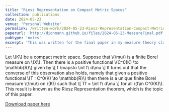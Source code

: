 ```yaml
---
title: "Riesz Representation on Compact Metric Spaces"
collection: publications
date: 2024-05-23
venue: 'Personal Website'
permalink: /written-work/2024-05-23-Riesz-Representation-Compact-Metric/
paperurl: 'http://dionmann.github.io/files/2024-05-23-MeasureFinal.pdf'
pubtype: 'notes'
excerpt: 'This was written for the final paper in my measure theory class at UConn. The paper proves Riesz Representation on compact metric spaces using partitions of unity.'
---
```


Let \\(K\\) be a compact metric space. Suppose that \\(\mu\\) is a finite Borel measure on \\(X\\). Then there is a positive functional \\(C^0(K) \to \mathbb{R}\\) given by
\\[
f \mapsto \int f\ d\mu
\\]
It turns out that the converse of this observation also holds, namely that given a positive functional \\(T : C^0(K) \to \mathbb{R}\\) then there is a unique finite Borel measure \\(\mu\\) on \\(K\\) such that
\\[
Tf = \int f\ d\mu
\\]
for all \\(f\in C^0(K)\\). This result is known as the Riesz Representation theorem, which is the topic of this paper.

[Download paper here](http://dionmann.github.io/files/2024-05-23-MeasureFinal.pdf)
